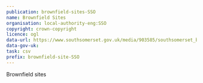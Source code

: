 ```yaml
---
publication: brownfield-sites-SSO
name: Brownfield Sites
organisation: local-authority-eng:SSO
copyright: crown-copyright
licence: ogl
data-url: https://www.southsomerset.gov.uk/media/903585/southsomerset_brownfield_register_2017-11-16_rev1.csv
data-gov-uk: 
task: csv
prefix: brownfield-site-SSO
---
```


Brownfield sites

